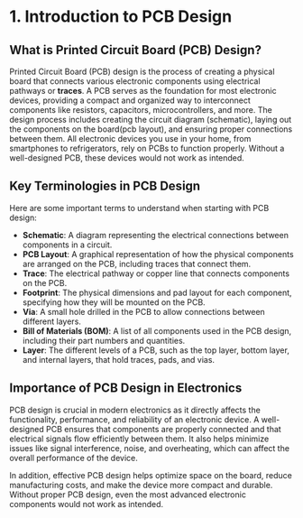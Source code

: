 # 1. Introduction to PCB Design

## What is Printed Circuit Board (PCB) Design?

Printed Circuit Board (PCB) design is the process of creating a physical board that connects various electronic components using electrical pathways or **traces**. A PCB serves as the foundation for most electronic devices, providing a compact and organized way to interconnect components like resistors, capacitors, microcontrollers, and more. The design process includes creating the circuit diagram (schematic), laying out the components on the board(pcb layout), and ensuring proper connections between them. All electronic devices you use in your home, from smartphones to refrigerators, rely on PCBs to function properly. Without a well-designed PCB, these devices would not work as intended.

## Key Terminologies in PCB Design

Here are some important terms to understand when starting with PCB design:

- **Schematic**: A diagram representing the electrical connections between components in a circuit.
- **PCB Layout**: A graphical representation of how the physical components are arranged on the PCB, including traces that connect them.
- **Trace**: The electrical pathway or copper line that connects components on the PCB.
- **Footprint**: The physical dimensions and pad layout for each component, specifying how they will be mounted on the PCB.
- **Via**: A small hole drilled in the PCB to allow connections between different layers.
- **Bill of Materials (BOM)**: A list of all components used in the PCB design, including their part numbers and quantities.
- **Layer**: The different levels of a PCB, such as the top layer, bottom layer, and internal layers, that hold traces, pads, and vias.

## Importance of PCB Design in Electronics

PCB design is crucial in modern electronics as it directly affects the functionality, performance, and reliability of an electronic device. A well-designed PCB ensures that components are properly connected and that electrical signals flow efficiently between them. It also helps minimize issues like signal interference, noise, and overheating, which can affect the overall performance of the device. 

In addition, effective PCB design helps optimize space on the board, reduce manufacturing costs, and make the device more compact and durable. Without proper PCB design, even the most advanced electronic components would not work as intended.
